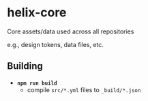 # helix-core
Core assets/data used across all repositories

e.g., design tokens, data files, etc.


## Building

* **`npm run build`**
    * compile `src/*.yml` files to `_build/*.json`